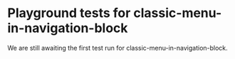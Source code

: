# Playground tests for classic-menu-in-navigation-block
We are still awaiting the first test run for classic-menu-in-navigation-block.
